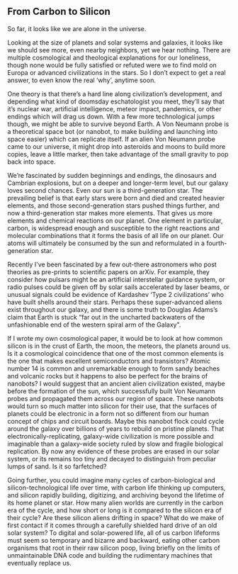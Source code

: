## From Carbon to Silicon

So far, it looks like we are alone in the universe.

Looking at the size of planets and solar systems and galaxies, it looks like we should see more, even nearby neighbors, yet we hear nothing. There are multiple cosmological and theological explanations for our loneliness, though none would be fully satisfied or refuted were we to find mold on Europa or advanced civilizations in the stars. So I don’t expect to get a real answer, to even know the real ‘why’, anytime soon.

One theory is that there’s a hard line along civilization’s development, and depending what kind of doomsday eschatologist you meet, they’ll say that it’s nuclear war, artificial intelligence, meteor impact, pandemics, or other endings which will drag us down. With a few more technological jumps though, we might be able to survive beyond Earth. A Von Neumann probe is a theoretical space bot (or nanobot, to make building and launching into space easier) which can replicate itself. If an alien Von Neumann probe came to our universe, it might drop into asteroids and moons to build more copies, leave a little marker, then take advantage of the small gravity to pop back into space.

We’re fascinated by sudden beginnings and endings, the dinosaurs and Cambrian explosions, but on a deeper and longer-term level, but our galaxy loves second chances. Even our sun is a third-generation star. The prevailing belief is that early stars were born and died and created heavier elements, and those second-generation stars pushed things further, and now a third-generation star makes more elements. That gives us more elements and chemical reactions on our planet. One element in particular, carbon, is widespread enough and susceptible to the right reactions and molecular combinations that it forms the basis of all life on our planet. Our atoms will ultimately be consumed by the sun and reformulated in a fourth-generation star.

Recently I've been fascinated by a few out-there astronomers who post theories as pre-prints to scientific papers on arXiv. For example, they consider how pulsars might be an artificial interstellar guidance system, or radio pulses could be given off by solar sails accelerated by laser beams, or unusual signals could be evidence of Kardashev ‘Type 2 civilizations’ who have built shells around their stars. Perhaps these super-advanced aliens exist throughout our galaxy, and there is some truth to Douglas Adams’s claim that Earth is stuck “far out in the uncharted backwaters of the unfashionable end of the western spiral arm of the Galaxy".

If I wrote my own cosmological paper, it would be to look at how common silicon is in the crust of Earth, the moon, the meteors, the planets around us. Is it a cosmological coincidence that one of the most common elements is the one that makes excellent semiconductors and transistors? Atomic number 14 is common and unremarkable enough to form sandy beaches and volcanic rocks but it happens to also be perfect for the brains of nanobots? I would suggest that an ancient alien civilization existed, maybe before the formation of the sun, which successfully built Von Neumann probes and propagated them across our region of space. These nanobots would turn so much matter into silicon for their use, that the surfaces of planets could be electronic in a form not so different from our human concept of chips and circuit boards. Maybe this nanobot flock could cycle around the galaxy over billions of years to rebuild on pristine planets. That electronically-replicating, galaxy-wide civilization is more possible and imaginable than a galaxy-wide society ruled by slow and fragile biological replication. By now any evidence of these probes are erased in our solar system, or its remains too tiny and decayed to distinguish from peculiar lumps of sand. Is it so farfetched?

Going further, you could imagine many cycles of carbon-biological and silicon-technological life over time, with carbon life thinking up computers, and silicon rapidly building, digitizing, and archiving beyond the lifetime of its home planet or star. How many alien worlds are currently in the carbon era of the cycle, and how short or long is it compared to the silicon era of their cycle? Are these silicon aliens drifting in space? What do we make of first contact if it comes through a carefully shielded hard drive of an old solar system? To digital and solar-powered life, all of us carbon lifeforms must seem so temporary and bizarre and backward, eating other carbon organisms that root in their raw silicon poop, living briefly on the limits of unmaintainable DNA code and building the rudimentary machines that eventually replace us.


